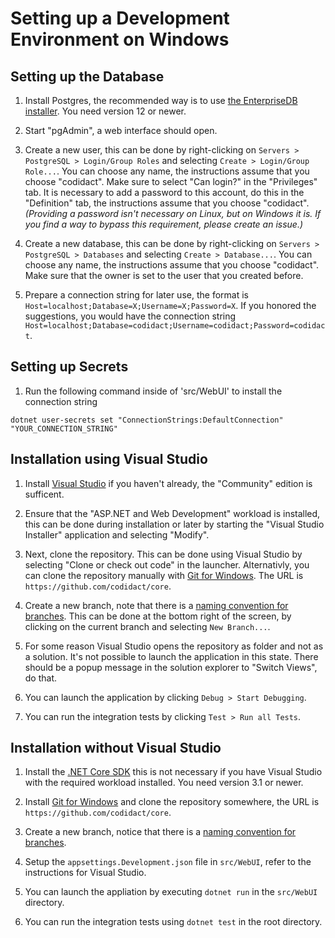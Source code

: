 # Setting up a Development Environment on Windows

## Setting up the Database

 1. Install Postgres, the recommended way is to use [the EnterpriseDB installer][5]. You need version
    12 or newer.

 2. Start "pgAdmin", a web interface should open.

 3. Create a new user, this can be done by right-clicking on `Servers > PostgreSQL > Login/Group Roles`
    and selecting `Create > Login/Group Role...`. You can choose any name, the instructions assume that
    you choose "codidact". Make sure to select "Can login?" in the "Privileges" tab. It is necessary to
    add a password to this account, do this in the "Definition" tab, the instructions assume that you choose
    "codidact". *(Providing a password isn't necessary on Linux, but on Windows it is.
    If you find a way to bypass this requirement, please create an issue.)*

 4. Create a new database, this can be done by right-clicking on `Servers > PostgreSQL > Databases` and
    selecting `Create > Database...`. You can choose any name, the instructions assume that you choose
    "codidact". Make sure that the owner is set to the user that you created before.

 5. Prepare a connection string for later use, the format is `Host=localhost;Database=X;Username=X;Password=X`.
    If you honored the suggestions, you would have the connection string
    `Host=localhost;Database=codidact;Username=codidact;Password=codidact`.

## Setting up Secrets

 1. Run the following command inside of 'src/WebUI' to install the connection string

  ```
  dotnet user-secrets set "ConnectionStrings:DefaultConnection" "YOUR_CONNECTION_STRING"
  ```


## Installation using Visual Studio

 1. Install [Visual Studio][1] if you haven't already, the "Community" edition is sufficent.

 2. Ensure that the "ASP.NET and Web Development" workload is installed, this can be done during
    installation or later by starting the "Visual Studio Installer" application and selecting
    "Modify".

 3. Next, clone the repository. This can be done using Visual Studio by selecting "Clone or check out code"
    in the launcher. Alternativly, you can clone the repository manually with [Git for Windows][3]. The
    URL is `https://github.com/codidact/core`.

 4. Create a new branch, note that there is a [naming convention for branches][4]. This can be done at the bottom right of
    the screen, by clicking on the current branch and selecting `New Branch...`.

 5. For some reason Visual Studio opens the repository as folder and not as a solution. It's not possible
    to launch the application in this state. There should be a popup message in the solution explorer
    to "Switch Views", do that.

 6. You can launch the application by clicking `Debug > Start Debugging`.

 7. You can run the integration tests by clicking `Test > Run all Tests`.

## Installation without Visual Studio

 1. Install the [.NET Core SDK][2] this is not necessary if you have Visual Studio with the
    required workload installed. You need version 3.1 or newer.

 2. Install [Git for Windows][3] and clone the repository somewhere, the URL is `https://github.com/codidact/core`.

 3. Create a new branch, notice that there is a [naming convention for branches][4].

 4. Setup the `appsettings.Development.json` file in `src/WebUI`, refer to the instructions for Visual Studio.

 5. You can launch the appliation by executing `dotnet run` in the `src/WebUI` directory.

 6. You can run the integration tests using `dotnet test` in the root directory.

  [1]: https://visualstudio.microsoft.com/downloads/
  [2]: https://dotnet.microsoft.com/download
  [3]: https://git-scm.com/download/win
  [4]: https://github.com/codidact/core/blob/develop/CONTRIBUTING.md#whats-the-workflow
  [5]: https://www.enterprisedb.com/downloads/postgres-postgresql-downloads
